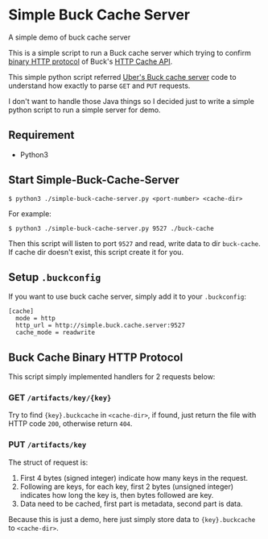 # Simple Buck Cache Server
A simple demo of buck cache server

This is a simple script to run a Buck cache server which trying to confirm [binary HTTP protocol](https://buck.build/concept/http_cache_api.html#binary_http) of Buck's [HTTP Cache API](https://buck.build/concept/http_cache_api.html).

This simple python script referred [Uber's Buck cache server](https://github.com/uber/buck-http-cache) code to understand how exactly to parse `GET` and `PUT` requests. 

I don't want to handle those Java things so I decided just to write a simple python script to run a simple server for demo.

## Requirement
* Python3

## Start Simple-Buck-Cache-Server
```
$ python3 ./simple-buck-cache-server.py <port-number> <cache-dir>
```

For example:

```
$ python3 ./simple-buck-cache-server.py 9527 ./buck-cache
```

Then this script will listen to port `9527`  and read, write data to dir `buck-cache`. If cache dir doesn't exist, this script create it for you.

## Setup `.buckconfig`

If you want to use buck cache server, simply add it to your `.buckconfig`:

```
[cache]
  mode = http
  http_url = http://simple.buck.cache.server:9527
  cache_mode = readwrite
```

## Buck Cache Binary HTTP Protocol

This script simply implemented handlers for 2 requests below:

### GET `/artifacts/key/{key}`

Try to find `{key}.buckcache` in `<cache-dir>`, if found, just return the file with HTTP code `200`, otherwise return `404`.

### PUT `/artifacts/key`

The struct of request is: 

1. First 4 bytes (signed integer) indicate how many keys in the request. 
2. Following are keys, for each key, first 2 bytes (unsigned integer) indicates how long the key is, then bytes followed are key.
3. Data need to be cached, first part is metadata, second part is data.

Because this is just a demo, here just simply store data to `{key}.buckcache` to `<cache-dir>`. 